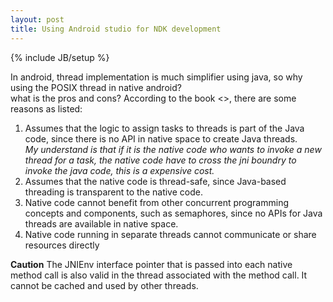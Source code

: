 ```yaml
---
layout: post
title: Using Android studio for NDK development
---
```

{% include JB/setup %}

In android, thread implementation is much simplifier using java, so why using the POSIX thread in native android?  
what is the pros and cons? According to the book <<Pro Android C with NDK>>, there are some reasons as listed:  
1. Assumes that the logic to assign tasks to threads is part of the Java code, since
there is no API in native space to create Java threads.  
<i>My understand is that if it is the native code who wants to invoke a new thread for a task, the native code have to cross the jni boundry to invoke the java code, this is a expensive cost.</i>
2. Assumes that the native code is thread-safe, since Java-based threading is
transparent to the native code.  
3. Native code cannot benefit from other concurrent programming concepts and
components, such as semaphores, since no APIs for Java threads are available
in native space.  
4. Native code running in separate threads cannot communicate or share
resources directly  
  

 






__Caution__  The JNIEnv interface pointer that is passed into each native method call is also valid in the
thread associated with the method call. It cannot be cached and used by other threads.

